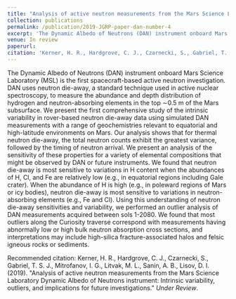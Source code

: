 ```yaml
---
title: "Analysis of active neutron measurements from the Mars Science Laboratory Dynamic Albedo of Neutrons instrument: Intrinsic variability, outliers, and implications for future investigations"
collection: publications
permalink: /publication/2019-JGRP-paper-dan-number-4
excerpt: 'The Dynamic Albedo of Neutrons (DAN) instrument onboard Mars Science Laboratory (MSL) is the first spacecraft-based active neutron investigation. DAN uses neutron die-away, a standard technique used in active nuclear spectroscopy, to measure the abundance and depth distribution of hydrogen and neutron-absorbing elements in the top $\sim$0.5 m of the Mars subsurface. We present the first comprehensive study of the intrinsic variability in rover-based neutron die-away data using simulated DAN measurements with a range of geochemistries relevant to equatorial and high-latitude environments on Mars. Our analysis shows that for thermal neutron die-away, the total neutron counts exhibit the greatest variance, followed by the timing of neutron arrival. We present an analysis of the sensitivity of these properties for a variety of elemental compositions that might be observed by DAN or future instruments. We found that neutron die-away is most sensitive to variations in H content when the abundances of H, Cl, and Fe are relatively low (e.g., in equatorial regions including Gale crater). When the abundance of H is high (e.g., in poleward regions of Mars or icy bodies), neutron die-away is most sensitive to variations in neutron-absorbing elements (e.g., Fe and Cl). Using this understanding of neutron die-away sensitivities and variability, we performed an outlier analysis of DAN measurements acquired between sols 1-2080. We found that most outliers along the Curiosity traverse correspond with measurements having abnormally low or high bulk neutron absorption cross sections, and interpretations may include high-silica fracture-associated halos and felsic igneous rocks or sediments.'
venue: In review
paperurl: 
citation: 'Kerner, H. R., Hardgrove, C. J., Czarnecki, S., Gabriel, T. S. J., Mitrofanov, I. G., Litvak, M. L., Sanin, A. B., Lisov, D. I. (2019). &quot;Analysis of active neutron measurements from the Mars Science Laboratory Dynamic Albedo of Neutrons instrument: Intrinsic variability, outliers, and implications for future investigations.&quot; <i>Under Review</i>.'
---
```

The Dynamic Albedo of Neutrons (DAN) instrument onboard Mars Science Laboratory (MSL) is the first spacecraft-based active neutron investigation. DAN uses neutron die-away, a standard technique used in active nuclear spectroscopy, to measure the abundance and depth distribution of hydrogen and neutron-absorbing elements in the top $\sim$0.5 m of the Mars subsurface. We present the first comprehensive study of the intrinsic variability in rover-based neutron die-away data using simulated DAN measurements with a range of geochemistries relevant to equatorial and high-latitude environments on Mars. Our analysis shows that for thermal neutron die-away, the total neutron counts exhibit the greatest variance, followed by the timing of neutron arrival. We present an analysis of the sensitivity of these properties for a variety of elemental compositions that might be observed by DAN or future instruments. We found that neutron die-away is most sensitive to variations in H content when the abundances of H, Cl, and Fe are relatively low (e.g., in equatorial regions including Gale crater). When the abundance of H is high (e.g., in poleward regions of Mars or icy bodies), neutron die-away is most sensitive to variations in neutron-absorbing elements (e.g., Fe and Cl). Using this understanding of neutron die-away sensitivities and variability, we performed an outlier analysis of DAN measurements acquired between sols 1-2080. We found that most outliers along the Curiosity traverse correspond with measurements having abnormally low or high bulk neutron absorption cross sections, and interpretations may include high-silica fracture-associated halos and felsic igneous rocks or sediments.

<!-- [Download paper here](http://hannah-rae.github.io/files/Kerner_et_al_2019.pdf) -->

Recommended citation: Kerner, H. R., Hardgrove, C. J., Czarnecki, S., Gabriel, T. S. J., Mitrofanov, I. G., Litvak, M. L., Sanin, A. B., Lisov, D. I. (2019). &quot;Analysis of active neutron measurements from the Mars Science Laboratory Dynamic Albedo of Neutrons instrument: Intrinsic variability, outliers, and implications for future investigations.&quot; <i>Under Review</i>.
